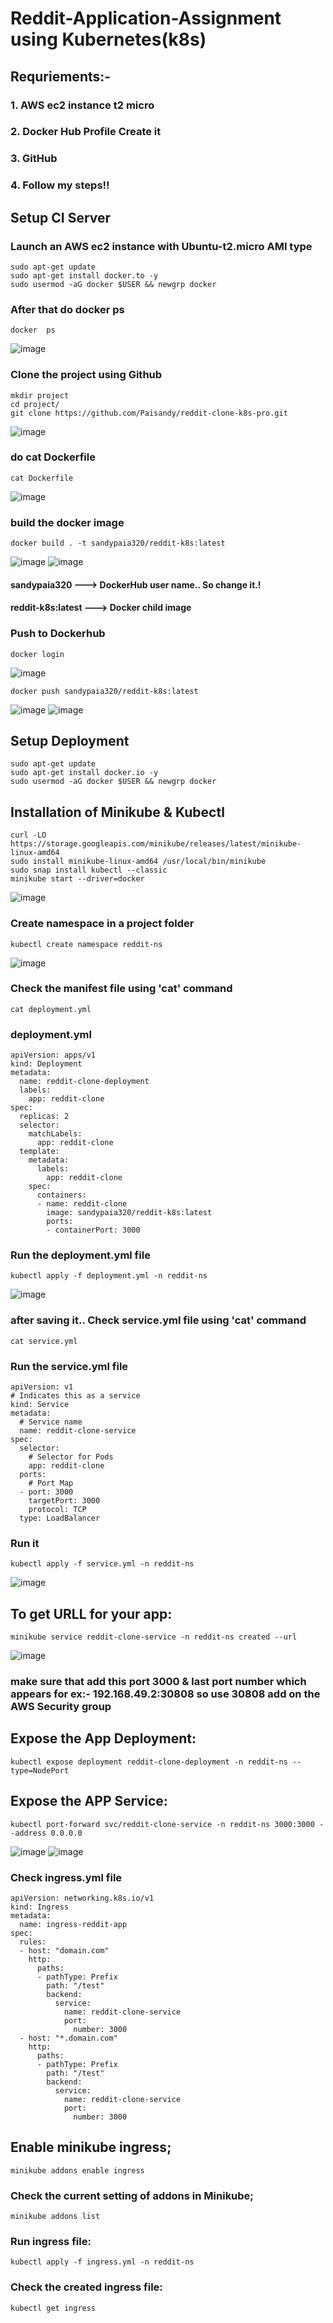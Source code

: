 # Reddit-Application-Assignment using Kubernetes(k8s)
## Requriements:-
### 1. AWS ec2 instance t2 micro
### 2. Docker Hub Profile Create it
### 3. GitHub
### 4. Follow my steps!!

## Setup CI Server
### Launch an AWS ec2 instance with Ubuntu-t2.micro AMI type
```
sudo apt-get update
sudo apt-get install docker.to -y
sudo usermod -aG docker $USER && newgrp docker
```
### After that do docker ps
```
docker  ps
```
![image](https://github.com/Paisandy/reddit-clone-k8s-pro/assets/115485972/6f2035cc-6b45-4542-9022-f92e4ac0ec02)
### Clone the project using Github
```
mkdir project
cd project/
git clone https://github.com/Paisandy/reddit-clone-k8s-pro.git
```
![image](https://github.com/Paisandy/reddit-clone-k8s-pro/assets/115485972/d58acbb9-46e3-4878-9d7f-a46a9ea9ef7f)
### do cat Dockerfile
```
cat Dockerfile
```
![image](https://github.com/Paisandy/reddit-clone-k8s-pro/assets/115485972/1912a0da-81a8-42f3-b825-676e430746dd)
### build the docker image
```
docker build . -t sandypaia320/reddit-k8s:latest
```
![image](https://github.com/Paisandy/reddit-clone-k8s-pro/assets/115485972/2f15c5d2-8adf-4272-be63-5b22669011f3)
![image](https://github.com/Paisandy/reddit-clone-k8s-pro/assets/115485972/36457c00-8c77-484d-9fd5-85be6fffa5dc)

#### sandypaia320 ---> DockerHub user name.. So change it.!
#### reddit-k8s:latest ---> Docker child image

### Push to Dockerhub
```
docker login
```
![image](https://github.com/Paisandy/reddit-clone-k8s-pro/assets/115485972/7c200215-b76f-4d07-a0e9-32ff825e8765)
```
docker push sandypaia320/reddit-k8s:latest
```
![image](https://github.com/Paisandy/reddit-clone-k8s-pro/assets/115485972/5c4f0c59-2192-4059-8683-534545c3f761)
![image](https://github.com/Paisandy/reddit-clone-k8s-pro/assets/115485972/9ff6f0ff-8baf-4648-8f1c-dc1776d8d6f9)

## Setup Deployment
```
sudo apt-get update
sudo apt-get install docker.io -y
sudo usermod -aG docker $USER && newgrp docker
```
## Installation of Minikube & Kubectl
```
curl -LO https://storage.googleapis.com/minikube/releases/latest/minikube-linux-amd64
sudo install minikube-linux-amd64 /usr/local/bin/minikube
sudo snap install kubectl --classic
minikube start --driver=docker
```
![image](https://github.com/Paisandy/reddit-clone-k8s-pro/assets/115485972/92399583-ff6c-4989-b7f6-e7349d4c1ef0)
### Create namespace in a project folder
```
kubectl create namespace reddit-ns
```
![image](https://github.com/Paisandy/reddit-clone-k8s-pro/assets/115485972/e18f36ac-58e7-43e3-83c1-e052a1ca0c05)
### Check the manifest file using 'cat' command
```
cat deployment.yml
```
### deployment.yml
```
apiVersion: apps/v1
kind: Deployment
metadata:
  name: reddit-clone-deployment
  labels:
    app: reddit-clone
spec:
  replicas: 2
  selector:
    matchLabels:
      app: reddit-clone
  template:
    metadata:
      labels:
        app: reddit-clone
    spec:
      containers:
      - name: reddit-clone
        image: sandypaia320/reddit-k8s:latest
        ports:
        - containerPort: 3000
```
### Run the deployment.yml file
```
kubectl apply -f deployment.yml -n reddit-ns
```
![image](https://github.com/Paisandy/reddit-clone-k8s-pro/assets/115485972/672cce82-2540-4a6d-ac2a-f223e35bd596)

### after saving it.. Check service.yml file using 'cat' command
```
cat service.yml
```
### Run the service.yml file
```
apiVersion: v1
# Indicates this as a service
kind: Service
metadata:
  # Service name
  name: reddit-clone-service
spec:
  selector:
    # Selector for Pods
    app: reddit-clone
  ports:
    # Port Map
  - port: 3000
    targetPort: 3000
    protocol: TCP
  type: LoadBalancer
```
### Run it
```
kubectl apply -f service.yml -n reddit-ns
```
![image](https://github.com/Paisandy/reddit-clone-k8s-pro/assets/115485972/b1fed116-9987-45aa-9f68-d86a758c9af4)

## To get URLL for your app:
```
minikube service reddit-clone-service -n reddit-ns created --url
```
![image](https://github.com/Paisandy/reddit-clone-k8s-pro/assets/115485972/6b04167b-55f3-4bdd-8f45-9cf97f8cbb30)
### make sure that add this port 3000 & last port number which appears for ex:- 192.168.49.2:30808 so use 30808 add on the AWS Security group

## Expose the App Deployment:
```
kubectl expose deployment reddit-clone-deployment -n reddit-ns --type=NodePort
```
## Expose the APP Service:
```
kubectl port-forward svc/reddit-clone-service -n reddit-ns 3000:3000 --address 0.0.0.0
```
![image](https://github.com/Paisandy/reddit-clone-k8s-pro/assets/115485972/10678c63-f55c-44be-b588-f9840559796d)
![image](https://github.com/Paisandy/reddit-clone-k8s-pro/assets/115485972/fcc7d13d-5ca6-41c7-aaf2-83caa56c58c0)

### Check ingress.yml file
```
apiVersion: networking.k8s.io/v1
kind: Ingress
metadata:
  name: ingress-reddit-app
spec:
  rules:
  - host: "domain.com"
    http:
      paths:
      - pathType: Prefix
        path: "/test"
        backend:
          service:
            name: reddit-clone-service
            port:
              number: 3000
  - host: "*.domain.com"
    http:
      paths:
      - pathType: Prefix
        path: "/test"
        backend:
          service:
            name: reddit-clone-service
            port:
              number: 3000
```

## Enable minikube ingress;
```
minikube addons enable ingress
```
### Check the current setting of addons in Minikube;
```
minikube addons list
```
### Run ingress file:
```
kubectl apply -f ingress.yml -n reddit-ns
```
### Check the created ingress file:
```
kubectl get ingress
```

